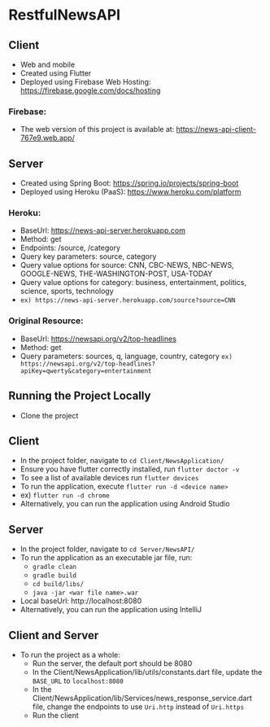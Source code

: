 # RestfulNewsAPI
## Client
- Web and mobile
- Created using Flutter
- Deployed using Firebase Web Hosting: https://firebase.google.com/docs/hosting

### Firebase:
- The web version of this project is available at: https://news-api-client-767e9.web.app/ 

## Server
- Created using Spring Boot: https://spring.io/projects/spring-boot
- Deployed using Heroku (PaaS): https://www.heroku.com/platform

### Heroku:
- BaseUrl: https://news-api-server.herokuapp.com
- Method: get
- Endpoints: /source, /category
- Query key parameters: source, category 
- Query value options for source: CNN, CBC-NEWS, NBC-NEWS, GOOGLE-NEWS, THE-WASHINGTON-POST, USA-TODAY
- Query value options for category: business, entertainment, politics, science, sports, technology
- `ex) https://news-api-server.herokuapp.com/source?source=CNN`

### Original Resource: 
- BaseUrl: https://newsapi.org/v2/top-headlines
- Method: get
- Query parameters: sources, q, language, country, category
`ex) https://newsapi.org/v2/top-headlines?apiKey=qwerty&category=entertainment` 

## Running the Project Locally
- Clone the project

## Client
- In the project folder, navigate to `cd Client/NewsApplication/`
- Ensure you have flutter correctly installed, run `flutter doctor -v`
- To see a list of available devices run `flutter devices`
- To run the application, execute `flutter run -d <device name>` 
- ex) `flutter run -d chrome`
- Alternatively, you can run the application using Android Studio

## Server
- In the project folder, navigate to `cd Server/NewsAPI/`
- To run the application as an executable jar file, run:
  - `gradle clean`
  - `gradle build`
  - `cd build/libs/`
  - `java -jar <war file name>.war`
- Local baseUrl: http://localhost:8080
- Alternatively, you can run the application using IntelliJ

## Client and Server
- To run the project as a whole:
  - Run the server, the default port should be 8080
  - In the Client/NewsApplication/lib/utils/constants.dart file, update the `BASE_URL` to `localhost:8080`
  - In the Client/NewsApplication/lib/Services/news_response_service.dart file, change the endpoints to use `Uri.http` instead of `Uri.https`
  - Run the client
